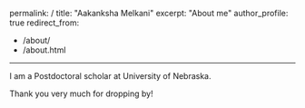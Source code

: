permalink: /
title: "Aakanksha Melkani"
excerpt: "About me"
author_profile: true
redirect_from: 
  - /about/
  - /about.html
---

I am a Postdoctoral scholar at University of Nebraska.

Thank you very much for dropping by!

